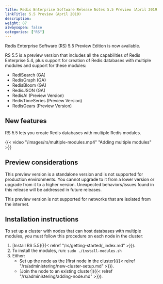 ```yaml
---
Title: Redis Enterprise Software Release Notes 5.5 Preview (April 2019)
linkTitle: 5.5 Preview (April 2019)
description:
weight: 87
alwaysopen: false
categories: ["RS"]
---
```

Redis Enterprise Software (RS) 5.5 Preview Edition is now available.

RS 5.5 is a preview version that includes all the capabilities of Redis Enterprise 5.4,
plus support for creation of Redis databases with multiple modules and support for these modules:

- RediSearch (GA)
- RedisGraph (GA)
- RedisBloom (GA)
- RedisJSON (GA)
- RedisAI (Preview Version)
- RedisTimeSeries (Preview Version)
- RedisGears (Preview Version)

## New features

RS 5.5 lets you create Redis databases with multiple Redis modules.

{{< video "/images/rs/multiple-modules.mp4" "Adding multiple modules" >}}

## Preview considerations

This preview version is a standalone version and is not supported for production environments.
You cannot upgrade to it from a lower version or upgrade from it to a higher version.
Unexpected behaviors/issues found in this release will be addressed in future releases.

This preview version is not supported for networks that are isolated from the internet.

## Installation instructions

To set up a cluster with nodes that can host databases with multiple modules, you must follow this procedure on each node in the cluster:

1. [Install RS 5.5]({{< relref "/rs/getting-started/_index.md" >}}).
1. To install the modules, run: `sudo ./install-modules.sh`
1. Either:
    - Set up the node as the [first node in the cluster]({{< relref "/rs/administering/new-cluster-setup.md" >}}).
    - [Join the node to an existing cluster]({{< relref "/rs/administering/adding-node.md" >}}).
